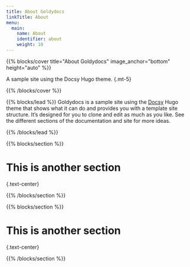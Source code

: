 ```yaml
---
title: About Goldydocs
linkTitle: About
menu:
  main:
    name: About
    identifier: about
    weight: 10
---
```


{{% blocks/cover title="About Goldydocs" image_anchor="bottom" height="auto" %}}

A sample site using the Docsy Hugo theme. 
{.mt-5}

{{% /blocks/cover %}}

{{% blocks/lead %}} Goldydocs is a sample site using the
[Docsy](https://github.com/google/docsy) Hugo theme that shows what it can do
and provides you with a template site structure. It’s designed for you to clone
and edit as much as you like. See the different sections of the documentation
and site for more ideas.

{{% /blocks/lead %}}

{{% blocks/section %}}

# This is another section
{.text-center}

{{% /blocks/section %}}

{{% blocks/section %}}

# This is another section
{.text-center}

{{% /blocks/section %}}